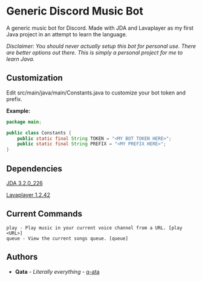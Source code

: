 # Generic Discord Music Bot

A generic music bot for Discord. Made with JDA and Lavaplayer as my first Java project in an attempt to learn the language.

*Disclaimer: You should never actually setup this bot for personal use. There are better options out there. This is simply a personal project for me to learn Java.*

## Customization
Edit src/main/java/main/Constants.java to customize your bot token and prefix.

**Example:**
```java
package main;

public class Constants {
	public static final String TOKEN = "<MY BOT TOKEN HERE>";
	public static final String PREFIX = "<MY PREFIX HERE>";
}
```

## Dependencies

[JDA 3.2.0_226](https://github.com/DV8FromTheWorld/JDA)

[Lavaplayer 1.2.42](https://github.com/sedmelluq/lavaplayer)

## Current Commands
```
play - Play music in your current voice channel from a URL. [play <URL>]
queue - View the current songs queue. [queue]
```

## Authors

* **Qata** - *Literally everything* - [q-ata](https://github.com/q-ata)

